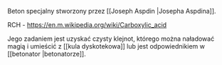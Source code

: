 Beton specjalny stworzony przez [[Joseph Aspdin |Josepha Aspdina]].

RCH - https://en.m.wikipedia.org/wiki/Carboxylic_acid


Jego zadaniem jest uzyskać czysty klejnot, którego można naładować magią i umieścić z [[kula dyskotekowa]] lub jest odpowiednikiem w [[betonator |betonatorze]]. 